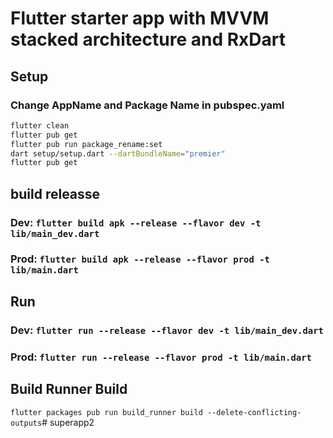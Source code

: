 # Flutter starter app with MVVM stacked architecture and RxDart

## Setup

### Change AppName and Package Name in pubspec.yaml

```bash
flutter clean
flutter pub get
flutter pub run package_rename:set
dart setup/setup.dart --dartBundleName="premier"
flutter pub get
```

## build releasse

### Dev: `flutter build apk --release --flavor dev -t lib/main_dev.dart`

### Prod: `flutter build apk --release --flavor prod -t lib/main.dart`

## Run

### Dev: `flutter run --release --flavor dev -t lib/main_dev.dart`

### Prod: `flutter run --release --flavor prod -t lib/main.dart`

## Build Runner Build

`flutter packages pub run build_runner build --delete-conflicting-outputs`#   s u p e r a p p 2  
 